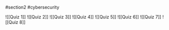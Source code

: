 #section2 #cybersecurity

![[Quiz 1]]
![[Quiz 2]]
![[Quiz 3]]
![[Quiz 4]]
![[Quiz 5]]
![[Quiz 6]]
![[Quiz 7]]
![[Quiz 8]]
